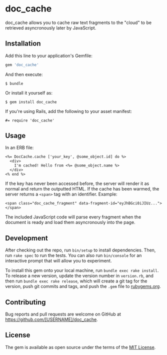 # doc_cache

doc_cache allows you to cache raw text fragments to the "cloud" to be retrieved
asyncronously later by JavaScript.

## Installation

Add this line to your application's Gemfile:

```ruby
gem 'doc_cache'
```

And then execute:

    $ bundle

Or install it yourself as:

    $ gem install doc_cache

If you're using Rails, add the following to your asset manifest:

```
#= require 'doc_cache'
```

## Usage

In an ERB file:

``` erb
<%= DocCache.cache ['your_key', @some_object.id] do %>
  <div>
    I'm cached! Hello from <%= @some_object.name %>
  </div>
<% end %>
```

If the key has never been accessed before, the server will render it as normal
and return the outputted HTML. If the cache has been warmed, the server returns
a `<span>` tag with an identifier. Example:

```
<span class="doc_cache_fragment" data-fragment-id="eyJhBGci0iJIUz..."></span>
```

The included JavaScript code will parse every fragment when the document is
ready and load them asyncronously into the page.

## Development

After checking out the repo, run `bin/setup` to install dependencies. Then, run `rake spec` to run the tests. You can also run `bin/console` for an interactive prompt that will allow you to experiment.

To install this gem onto your local machine, run `bundle exec rake install`. To release a new version, update the version number in `version.rb`, and then run `bundle exec rake release`, which will create a git tag for the version, push git commits and tags, and push the `.gem` file to [rubygems.org](https://rubygems.org).

## Contributing

Bug reports and pull requests are welcome on GitHub at https://github.com/[USERNAME]/doc_cache.

## License

The gem is available as open source under the terms of the [MIT License](http://opensource.org/licenses/MIT).

